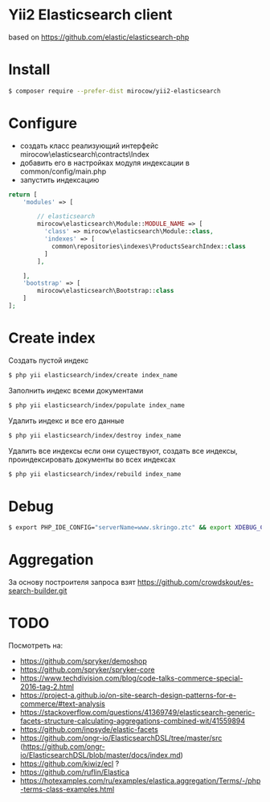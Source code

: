 # Yii2 Elasticsearch client
based on https://github.com/elastic/elasticsearch-php

# Install

```bash
$ composer require --prefer-dist mirocow/yii2-elasticsearch
```

# Configure

* создать класс реализующий интерфейс mirocow\elasticsearch\contracts\Index
* добавить его в настройках модуля индексации в common/config/main.php
* запустить индексацию

```php
return [
    'modules' => [

        // elasticsearch
        mirocow\elasticsearch\Module::MODULE_NAME => [
          'class' => mirocow\elasticsearch\Module::class,
          'indexes' => [
            common\repositories\indexes\ProductsSearchIndex::class
          ]
        ],

    ],
    'bootstrap' => [
        mirocow\elasticsearch\Bootstrap::class
    ]
];
```

# Create index

Создать пустой индекс
```bash
$ php yii elasticsearch/index/create index_name
```

Заполнить индекс всеми документами
```bash
$ php yii elasticsearch/index/populate index_name
```

Удалить индекс и все его данные
```bash
$ php yii elasticsearch/index/destroy index_name
```

Удалить все индексы если они существуют, создать все индексы, проиндексировать документы во всех индексах
```bash
$ php yii elasticsearch/index/rebuild index_name
```

# Debug

```bash
$ export PHP_IDE_CONFIG="serverName=www.skringo.ztc" && export XDEBUG_CONFIG="remote_host=192.168.1.6 idekey=xdebug" && php7.0 ./yii elasticsearch/index/create products_search
```

# Aggregation

За основу построителя запроса взят https://github.com/crowdskout/es-search-builder.git

# TODO

Посмотреть на:

* https://github.com/spryker/demoshop
* https://github.com/spryker/spryker-core
* https://www.techdivision.com/blog/code-talks-commerce-special-2016-tag-2.html
* https://project-a.github.io/on-site-search-design-patterns-for-e-commerce/#text-analysis
* https://stackoverflow.com/questions/41369749/elasticsearch-generic-facets-structure-calculating-aggregations-combined-wit/41559894
* https://github.com/inpsyde/elastic-facets
* https://github.com/ongr-io/ElasticsearchDSL/tree/master/src (https://github.com/ongr-io/ElasticsearchDSL/blob/master/docs/index.md)
* https://github.com/kiwiz/ecl ?
* https://github.com/ruflin/Elastica
* https://hotexamples.com/ru/examples/elastica.aggregation/Terms/-/php-terms-class-examples.html

